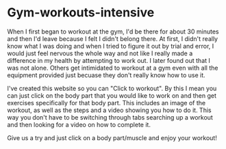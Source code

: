 # Gym-workouts-intensive
When I first began to workout at the gym, I'd be there for about 30 minutes and then I'd leave because I felt I didn't belong there.
At first, I didn't really know what I was doing and when I tried to figure it out by trial and error, I would just feel nervous the whole way and not like I really made a difference in my health by attempting to work out. I later found out that I was not alone. Others get intimidated to workout at a gym even with all the equipment provided just becuase they don't really know how to use it. 

I've created this website so you can "Click to workout". By this I mean you can just click on the body part that you would like to work on and then get
exercises specifically for that body part. This includes an image of the workout, as well as the steps and a video showing you how to do it.
This way you don't have to be switching through tabs searching up a workout and then looking for a video on how to complete it.

Give us a try and just click on a body part/muscle and enjoy your workout!

 
